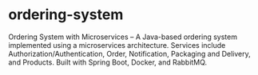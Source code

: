 # ordering-system
Ordering System with Microservices – A Java-based ordering system implemented using a microservices architecture. Services include Authorization/Authentication, Order, Notification, Packaging and Delivery, and Products. Built with Spring Boot, Docker, and RabbitMQ.
